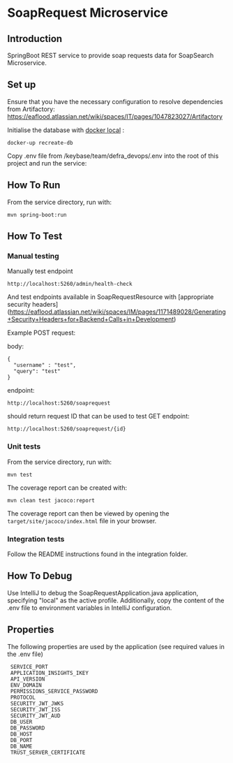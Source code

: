 # SoapRequest Microservice

## Introduction

SpringBoot REST service to provide soap requests data for SoapSearch Microservice.

## Set up

Ensure that you have the necessary configuration to resolve dependencies from Artifactory: https://eaflood.atlassian.net/wiki/spaces/IT/pages/1047823027/Artifactory

Initialise the database with [docker local](https://eaflood.atlassian.net/wiki/spaces/IM/pages/1089274631/Run+Services+with+Local+Docker) :

    docker-up recreate-db

Copy .env file from /keybase/team/defra_devops/.env into the root of this project and run the service:

## How To Run

From the service directory, run with:

    mvn spring-boot:run

## How To Test

### Manual testing

Manually test endpoint

    http://localhost:5260/admin/health-check

And test endpoints available in SoapRequestResource with [appropriate security headers]
(https://eaflood.atlassian.net/wiki/spaces/IM/pages/1171489028/Generating+Security+Headers+for+Backend+Calls+in+Development)

Example POST request:

body:

    {
      "username" : "test",
      "query": "test"
    }

endpoint:

    http://localhost:5260/soaprequest

should return request ID that can be used to test GET endpoint:

    http://localhost:5260/soaprequest/{id}

### Unit tests

From the service directory, run with:

    mvn test
    
The coverage report can be created with:

    mvn clean test jacoco:report

The coverage report can then be viewed by opening the `target/site/jacoco/index.html` file in your browser.

### Integration tests

Follow the README instructions found in the integration folder.

## How To Debug

Use IntelliJ to debug the SoapRequestApplication.java application, specifying "local" as the active profile. Additionally, copy the content of the .env file to environment variables in IntelliJ configuration.

## Properties

The following properties are used by the application (see required values in the .env file)

     SERVICE_PORT
     APPLICATION_INSIGHTS_IKEY
     API_VERSION
     ENV_DOMAIN
     PERMISSIONS_SERVICE_PASSWORD
     PROTOCOL
     SECURITY_JWT_JWKS
     SECURITY_JWT_ISS
     SECURITY_JWT_AUD
     DB_USER
     DB_PASSWORD
     DB_HOST
     DB_PORT
     DB_NAME
     TRUST_SERVER_CERTIFICATE
